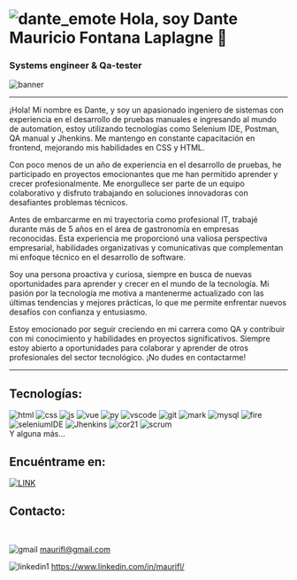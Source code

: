 
# ![dante_emote](https://github.com/maurifl/maurifl/assets/6419342/2dc21428-acc1-42e2-b177-617922f546fe) Hola, soy Dante Mauricio Fontana Laplagne 👋
### Systems engineer & Qa-tester

![banner](https://github.com/maurifl/maurifl/assets/6419342/e041cbf9-4b3c-41bb-bdd5-456bf37f5b9b)


---

¡Hola! Mi nombre es Dante, y soy un apasionado ingeniero de sistemas con experiencia en el desarrollo de pruebas manuales e ingresando al mundo de automation, estoy utilizando tecnologías como Selenium IDE, Postman, QA manual y Jhenkins. Me mantengo en constante capacitación en frontend, mejorando mis habilidades en CSS y HTML.

Con poco menos de un año de experiencia en el desarrollo de pruebas, he participado en proyectos emocionantes que me han permitido aprender y crecer profesionalmente. Me enorgullece ser parte de un equipo colaborativo y disfruto trabajando en soluciones innovadoras con desafiantes problemas técnicos.

Antes de embarcarme en mi trayectoria como profesional IT, trabajé durante más de 5 años en el área de gastronomía en empresas reconocidas. Esta experiencia me proporcionó una valiosa perspectiva empresarial, habilidades organizativas y comunicativas que complementan mi enfoque técnico en el desarrollo de software.

Soy una persona proactiva y curiosa, siempre en busca de nuevas oportunidades para aprender y crecer en el mundo de la tecnología. Mi pasión por la tecnología me motiva a mantenerme actualizado con las últimas tendencias y mejores prácticas, lo que me permite enfrentar nuevos desafíos con confianza y entusiasmo.

Estoy emocionado por seguir creciendo en mi carrera como QA y contribuir con mi conocimiento y habilidades en proyectos significativos. Siempre estoy abierto a oportunidades para colaborar y aprender de otros profesionales del sector tecnológico. ¡No dudes en contactarme!

---


## Tecnologías:
![html](https://github.com/maurifl/maurifl/assets/6419342/9cf2a397-e594-444e-9026-60d8368b8027)
![css](https://github.com/maurifl/maurifl/assets/6419342/c40895d1-ca4f-4356-b810-e78065476628)
![js](https://github.com/maurifl/maurifl/assets/6419342/18b958d3-68e0-44fd-b2ed-b099294c5ec2)
![vue](https://github.com/maurifl/maurifl/assets/6419342/614c386a-402d-4620-8b98-9b55ce5564f5)
![py](https://github.com/maurifl/maurifl/assets/6419342/d5e438c8-5486-45ab-9dd0-7c690b4b0cec)
![vscode](https://github.com/maurifl/maurifl/assets/6419342/b9e1917d-c05c-4458-9c84-cad49a653563)
![git](https://github.com/maurifl/maurifl/assets/6419342/aa7c0e77-884a-4736-8b67-da9bbe5adf9b)
![mark](https://github.com/maurifl/maurifl/assets/6419342/b4565e9f-9e58-4cb8-90e4-3899999bf040)
![mysql](https://github.com/maurifl/maurifl/assets/6419342/c0f5cb31-a318-4e78-9eca-e5ca8cc7cd6b)
![fire](https://github.com/maurifl/maurifl/assets/6419342/eb6ddb6f-574d-413e-aecb-f7e9a806f0a7)
![seleniumIDE](https://github.com/maurifl/maurifl/assets/6419342/aec06bb5-ac30-4c86-8507-5e29f64c3a2f)
![Jhenkins](https://github.com/maurifl/maurifl/assets/6419342/834868d5-b2bf-402d-b41c-d9fe8dc57b3b)
![cor21](https://github.com/maurifl/maurifl/assets/6419342/b61fe813-1d3d-4820-8985-1655aa472747)
![scrum](https://github.com/maurifl/maurifl/assets/6419342/956762f0-6b0c-40ff-83d7-01ba887c534d)
</br>
Y alguna más...

## Encuéntrame en:
[![LINK](https://github.com/maurifl/maurifl/assets/6419342/0573104c-09d3-48ea-a272-47dd321c844f)](https://www.linkedin.com/in/maurifl/)

## Contacto:
</br>

![gmail](https://github.com/maurifl/maurifl/assets/6419342/2b8d0ec4-7c7d-4260-97a2-7df097c83b2d)
maurifl@gmail.com

![linkedin1](https://github.com/maurifl/maurifl/assets/6419342/6abf834c-537f-42bb-ae36-cc3a4d5dfd14)
https://www.linkedin.com/in/maurifl/
